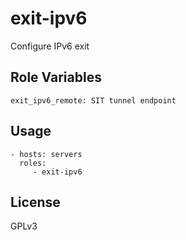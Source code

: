 exit-ipv6
=========================

Configure IPv6 exit


Role Variables
------------------------

    exit_ipv6_remote: SIT tunnel endpoint


Usage
------------------------

    - hosts: servers
      roles:
         - exit-ipv6


License
------------------------

GPLv3
